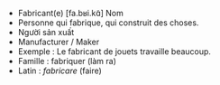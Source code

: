 - Fabricant(e)	[fa.bʁi.kɑ̃]	Nom	
- Personne qui fabrique, qui construit des choses.
- Người sản xuất
- Manufacturer / Maker
- Exemple : Le fabricant de jouets travaille beaucoup.
- Famille : fabriquer (làm ra)
- Latin : *fabricare* (faire)
